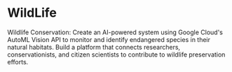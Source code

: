 # WildLife
Wildlife Conservation: Create an AI-powered system using Google Cloud's AutoML Vision API to monitor and identify endangered species in their natural habitats. Build a platform that connects researchers, conservationists, and citizen scientists to contribute to wildlife preservation efforts.
